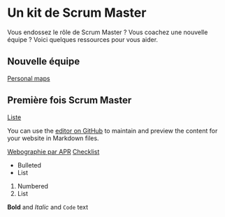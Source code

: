 # Un kit de Scrum Master

Vous endossez le rôle de Scrum Master ? Vous coachez une nouvelle équipe ? Voici quelques ressources pour vous aider.

## Nouvelle équipe

[Personal maps](https://management30.com/practice/personal-maps/)

## Première fois Scrum Master

[Liste](https://lorabv.github.io/awesome-agile-software-development/)

You can use the [editor on GitHub](https://github.com/Zenigata/kit-scrum-master/edit/master/index.md) to maintain and preview the content for your website in Markdown files.

[Webographie par APR](https://agilepainrelief.com/scrummaster-resources-and-references)
[Checklist](http://scrummasterchecklist.org/pdf/ScrumMaster_Checklist_12_unbranded.pdf)
[]()

- Bulleted
- List

1. Numbered
2. List

**Bold** and _Italic_ and `Code` text
